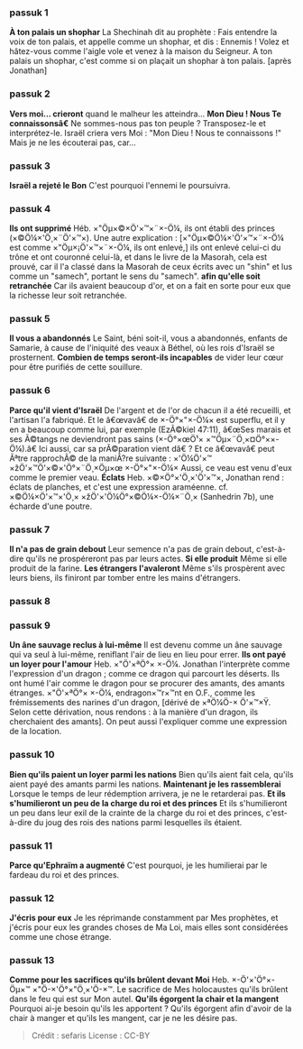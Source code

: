 
### passuk 1
<b>À ton palais un shophar</b> La Shechinah dit au prophète : Fais entendre la voix de ton palais, et appelle comme un shophar, et dis : Ennemis ! Volez et hâtez-vous comme l'aigle vole et venez à la maison du Seigneur. A ton palais un shophar, c'est comme si on plaçait un shophar à ton palais. [après Jonathan]

### passuk 2
<b>Vers moi... crieront</b> quand le malheur les atteindra...
<b>Mon Dieu ! Nous Te connaissonsâ€</b> Ne sommes-nous pas ton peuple ? Transposez-le et interprétez-le. Israël criera vers Moi : "Mon Dieu ! Nous te connaissons !" Mais je ne les écouterai pas, car...

### passuk 3
<b>Israël a rejeté le Bon</b> C'est pourquoi l'ennemi le poursuivra.

### passuk 4
<b>Ils ont supprimé</b> Héb. ×"Öµ×©×Ö'×™×¨×-Ö¼, ils ont établi des princes (×©Ö¼×'Ö¸×¨Ö'×™×). Une autre explication : [×"Öµ×©Ö¼×'Ö'×™×¨×-Ö¼ est comme ×"Öµ×¡Ö'×™×¨×-Ö¼, ils ont enlevé,] ils ont enlevé celui-ci du trône et ont couronné celui-là, et dans le livre de la Masorah, cela est prouvé, car il l'a classé dans la Masorah de ceux écrits avec un "shin" et lus comme un "samech", portant le sens du "samech".
<b>afin qu'elle soit retranchée</b> Car ils avaient beaucoup d'or, et on a fait en sorte pour eux que la richesse leur soit retranchée.

### passuk 5
<b>Il vous a abandonnés</b> Le Saint, béni soit-il, vous a abandonnés, enfants de Samarie, à cause de l'iniquité des veaux à Béthel, où les rois d'Israël se prosternent.
<b>Combien de temps seront-ils incapables</b> de vider leur cœur pour être purifiés de cette souillure.

### passuk 6
<b>Parce qu'il vient d'Israël</b> De l'argent et de l'or de chacun il a été recueilli, et l'artisan l'a fabriqué. Et le â€œvavâ€ de ×-Ö°×"×-Ö¼× est superflu, et il y en a beaucoup comme lui, par exemple (EzÃ©kiel 47:11), â€œSes marais et ses Ã©tangs ne deviendront pas sains (×-Ö°×œÖ¹× ×™Öµ×¨Ö¸×¤Ö°××-Ö¼).â€ Ici aussi, car sa prÃ©paration vient dâ€ ? Et ce â€œvavâ€ peut Ãªtre rapprochÃ© de la maniÃ?re suivante : ×'Ö¼Ö'×™ ×žÖ'×™Ö'×©×'Ö°×¨Ö¸×Öµ×œ ×-Ö°×"×-Ö¼× Aussi, ce veau est venu d'eux comme le premier veau.
<b>Éclats</b> Heb. ×©×Ö°×'Ö¸×'Ö'×™×, Jonathan rend : éclats de planches, et c'est une expression araméenne. cf. ×©Ö¼×Ö'×™×'Ö¸× ×žÖ'×'Ö¼Ö°×©Ö¼×-Ö¼×¨Ö¸× (Sanhedrin 7b), une écharde d'une poutre.

### passuk 7
<b>Il n'a pas de grain debout</b> Leur semence n'a pas de grain debout, c'est-à-dire qu'ils ne prospéreront pas par leurs actes.
<b>Si elle produit</b> Même si elle produit de la farine.
<b>Les étrangers l'avaleront</b> Même s'ils prospèrent avec leurs biens, ils finiront par tomber entre les mains d'étrangers.

### passuk 8

### passuk 9
<b>Un âne sauvage reclus à lui-même</b> Il est devenu comme un âne sauvage qui va seul à lui-même, reniflant l'air de lieu en lieu pour errer.
<b>Ils ont payé un loyer pour l'amour</b> Heb. ×"Ö'×ªÖ°× ×-Ö¼. Jonathan l'interprète comme l'expression d'un dragon ; comme ce dragon qui parcourt les déserts. Ils ont humé l'air comme le dragon pour se procurer des amants, des amants étranges. ×"Ö'×ªÖ°× ×-Ö¼, endragon×™r×™nt en O.F., comme les frémissements des narines d'un dragon, [dérivé de ×ªÖ¼Ö-× Ö'×™×Ÿ. Selon cette dérivation, nous rendons : à la manière d'un dragon, ils cherchaient des amants]. On peut aussi l'expliquer comme une expression de la location.

### passuk 10
<b>Bien qu'ils paient un loyer parmi les nations</b> Bien qu'ils aient fait cela, qu'ils aient payé des amants parmi les nations.
<b>Maintenant je les rassemblerai</b> Lorsque le temps de leur rédemption arrivera, je ne le retarderai pas.
<b>Et ils s'humilieront un peu de la charge du roi et des princes</b> Et ils s'humilieront un peu dans leur exil de la crainte de la charge du roi et des princes, c'est-à-dire du joug des rois des nations parmi lesquelles ils étaient.

### passuk 11
<b>Parce qu'Ephraïm a augmenté</b> C'est pourquoi, je les humilierai par le fardeau du roi et des princes.

### passuk 12
<b>J'écris pour eux</b> Je les réprimande constamment par Mes prophètes, et j'écris pour eux les grandes choses de Ma Loi, mais elles sont considérées comme une chose étrange.

### passuk 13
<b>Comme pour les sacrifices qu'ils brûlent devant Moi</b> Heb. ×-Ö'×'Ö°×-Öµ×™ ×"Ö-×'Ö°×"Ö¸×'Ö-×™. Le sacrifice de Mes holocaustes qu'ils brûlent dans le feu qui est sur Mon autel.
<b>Qu'ils égorgent la chair et la mangent</b> Pourquoi ai-je besoin qu'ils les apportent ? Qu'ils égorgent afin d'avoir de la chair à manger et qu'ils les mangent, car je ne les désire pas.

>Crédit : sefaris
>License : CC-BY
